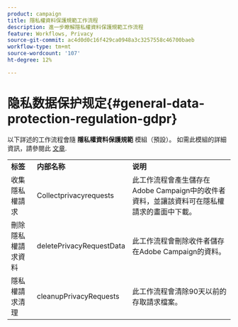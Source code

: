 ```yaml
---
product: campaign
title: 隱私權資料保護規範工作流程
description: 進一步瞭解隱私權資料保護規範工作流程
feature: Workflows, Privacy
source-git-commit: ac4d0d0c16f429ca0948a3c3257558c46700baeb
workflow-type: tm+mt
source-wordcount: '107'
ht-degree: 12%

---
```



# 隐私数据保护规定{#general-data-protection-regulation-gdpr}


以下詳述的工作流程會隨 **隱私權資料保護規範** 模組（預設）。 如需此模組的詳細資訊，請參閱此 [文章](https://helpx.adobe.com/cn/campaign/kb/acc-privacy.html).

<table> 
 <tbody> 
  <tr> 
   <td> <strong>标签</strong><br /> </td> 
   <td> <strong>内部名称</strong><br /> </td> 
   <td> <strong>说明</strong><br /> </td> 
  </tr> 
  <tr> 
   <td> <span class="uicontrol">收集隱私權請求</span> <br /> </td> 
   <td> <span class="uicontrol">Collectprivacyrequests</span> <br /> </td> 
   <td> 此工作流程會產生儲存在Adobe Campaign中的收件者資料，並讓該資料可在隱私權請求的畫面中下載。<br /> </td> 
  </tr> 
  <tr> 
   <td> <span class="uicontrol">刪除隱私權請求資料</span> <br /> </td> 
   <td> <span class="uicontrol">deletePrivacyRequestData</span> <br /> </td> 
   <td> 此工作流程會刪除收件者儲存在Adobe Campaign的資料。<br /> </td> 
  </tr> 
  <tr> 
   <td> <span class="uicontrol">隱私權請求清理</span> <br /> </td> 
   <td> <span class="uicontrol">cleanupPrivacyRequests</span> <br /> </td> 
   <td> 此工作流程會清除90天以前的存取請求檔案。<br /> </td> 
  </tr> 
 </tbody> 
</table>

